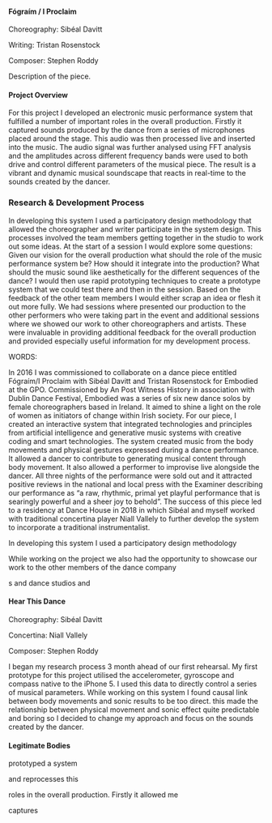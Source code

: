 #### Fógraím / I Proclaim

Choreography: Sibéal Davitt

Writing:  Tristan Rosenstock

Composer: Stephen Roddy

Description of the piece.

#### Project Overview

For this project I developed an electronic music performance system that fulfilled a number of important roles in the overall production. Firstly it captured sounds produced by the dance from a series of microphones placed around the stage. This audio was then processed live and inserted into the music. The audio signal was further analysed using FFT analysis and the amplitudes across different frequency bands were used to both drive and control different parameters of the musical piece. The result is a vibrant and dynamic musical soundscape that reacts in real-time to the sounds created by the dancer.


### Research & Development Process

In developing this system I used a participatory design methodology that allowed the choreographer and writer participate in the system design. This processes involved the team members getting together in the studio to work out some ideas. At the start of a session I would explore some questions: Given our vision for the overall production what should the role of the music performance system be?  How should it integrate into the production? What should the music sound like aesthetically for the different sequences of the dance? I would then use rapid prototyping techniques to create a prototype system that we could test there and then in the session. Based on the feedback of the other team members I would either scrap an idea or flesh it out more fully.
We had sessions where presented our production to the other performers who were taking part in the event and additional sessions where we showed our work to other choreographers and artists. These were invaluable in providing additional feedback for the overall production and provided especially useful information for my development process.





WORDS:

In 2016 I was commissioned to collaborate on a dance piece entitled Fógraím/I Proclaim with Sibéal Davitt and Tristan Rosenstock for Embodied at the GPO. Commissioned by An Post Witness History in association with Dublin Dance Festival, Embodied was a series of six new dance solos by female choreographers based in Ireland. It aimed to shine a light on the role of women as initiators of change within Irish society. For our piece, I created an interactive system that integrated technologies and principles from artificial intelligence and generative music systems with creative coding and smart technologies. The system created music from the body movements and physical gestures expressed during a dance performance. It allowed a dancer to contribute to generating musical content through body movement. It also allowed a performer to improvise live alongside the dancer. All three nights of the performance were sold out and it attracted positive reviews in the national and local press with the Examiner describing our performance as “a raw, rhythmic, primal yet playful performance that is searingly powerful and a sheer joy to behold”. The success of this piece led to a residency at Dance House in 2018 in which Sibéal and myself worked with traditional concertina player Niall Vallely to further develop the system to incorporate a traditional instrumentalist.




In developing this system I used a participatory design methodology



While working on the project we also had the opportunity to showcase our work to the other members of the dance company  



s and dance studios and





#### Hear This Dance

Choreography: Sibéal Davitt

Concertina: Niall Vallely

Composer: Stephen Roddy



I began my research process 3 month ahead of our first rehearsal.
My first prototype for this project utilised the accelerometer, gyroscope and compass native to the iPhone 5. I used this data to directly control a series of musical parameters. While working on this system I found causal link between body movements and sonic results to be too direct. this made the relationship between physical movement and sonic effect quite predictable and boring so I decided to change my approach and focus on the sounds created by the dancer.



#### Legitimate Bodies



  prototyped a system






 and reprocesses this


 roles in the overall production. Firstly it allowed me


captures
